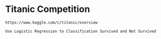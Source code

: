 # Titanic Competition

`https://www.kaggle.com/c/titanic/overview`

```
Use Logistic Regression to Classification Survived and Not Survived
```